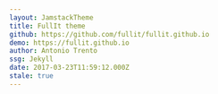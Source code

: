 ```yaml
---
layout: JamstackTheme
title: FullIt theme
github: https://github.com/fullit/fullit.github.io
demo: https://fullit.github.io
author: Antonio Trento
ssg: Jekyll
date: 2017-03-23T11:59:12.000Z
stale: true
---
```

